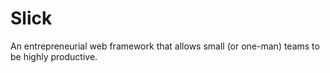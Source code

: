 
# Slick

An entrepreneurial web framework that allows small (or one-man) teams to be highly productive.
